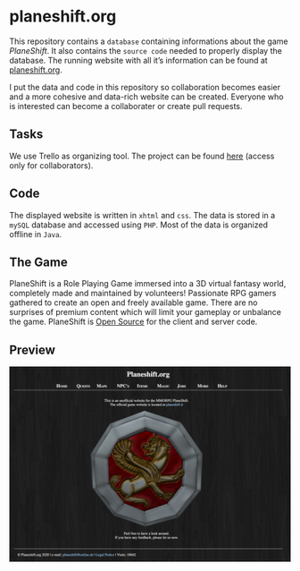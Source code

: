 # planeshift.org

This repository contains a `database` containing informations about the game _PlaneShift_. It also contains the `source code` needed to properly display the database. The running website with all it’s information can be found at [planeshift.org](www.planeshift.org).

I put the data and code in this repository so collaboration becomes easier and a more cohesive and data-rich
website can be created. Everyone who is interested can become a collaborater or create pull requests.

## Tasks

We use Trello as organizing tool. The project can be found [here](https://trello.com/b/vvooryWE/planeshift) (access only for collaborators).

## Code

The displayed website is written in `xhtml` and `css`. The data is stored in a `mySQL` database and accessed using `PHP`. Most of the data is organized offline in `Java`.

## The Game

PlaneShift is a Role Playing Game immersed into a 3D virtual fantasy world, completely made and maintained by volunteers! Passionate RPG gamers gathered to create an open and freely available game. There are no surprises of premium content which will limit your gameplay or unbalance the game. PlaneShift is [Open Source](https://www.planeshift.it/Source%20code) for the client and server code.

## Preview

![planeshift.org Website](website/images/show-website.png)
